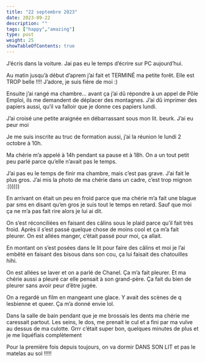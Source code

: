 ```yaml
---
title: "22 septembre 2023"
date: 2023-09-22
description: ""
tags: ["happy","amazing"]
type: post
weight: 25
showTableOfContents: true
---
```


J’écris dans la voiture. Jai pas eu le temps d’écrire sur PC aujourd’hui. 

Au matin jusqu’à début d’aprem j’ai fait et TERMINÉ ma petite forêt. Elle est TROP belle !!!! J’adore, je suis fière de moi :) 

Ensuite j’ai rangé ma chambre… avant ça j’ai dû répondre à un appel de Pôle Emploi, ils me demandent de déplacer des montagnes. J’ai dû imprimer des papiers aussi, qu’il va falloir que je donne ces papiers lundi.

J’ai croisé une petite araignée en débarrassant sous mon lit. beurk. J’ai eu peur moi

Je me suis inscrite au truc de formation aussi, j’ai la réunion le lundi 2 octobre à 10h. 

Ma chérie m’a appelé à 14h pendant sa pause et à 18h. On a un tout petit peu parlé parce qu’elle n’avait pas le temps. 

J’ai pas eu le temps de finir ma chambre, mais c’est pas grave. J’ai fait le plus gros. J’ai mis la photo de ma chérie dans un cadre, c’est trop mignon :))))))

En arrivant on était un peu en froid parce que ma chérie m’a fait une blague par sms en disant qu’en gros je suis tout le temps en retard. Sauf que moi ça ne m’a pas fait rire alors je lui ai dit. 

On s’est réconciliées en faisant des câlins sous le plaid parce qu’il fait très froid. Après il s’est passé quelque chose de moins cool et ça m’a fait pleurer. On est allées manger, c’était passé pour moi, ça allait. 

En montant on s’est posées dans le lit pour faire des câlins et moi je l’ai embêté en faisant des bisous dans son cou, ça lui faisait des chatouilles hihi. 

On est allées se laver et on a parlé de Chanel. Ça m’a fait pleurer. Et ma chérie aussi a pleuré car elle pensait à son grand-père. Ça fait du bien de pleurer sans avoir peur d’être jugée. 

On a regardé un film en mangeant une glace. Y avait des scènes de q lesbienne et queer. Ça m’a donné envie lol. 

Dans la salle de bain pendant que je me brossais les dents ma chérie me caressait partout. Les seins, le dos, me prenait le cul et a fini par ma vulve au dessus de ma culotte. Grrr c’était super bon, quelques minutes de plus et je me liquéfiais complètement

Pour la première fois depuis toujours, on va dormir DANS SON LIT et pas le matelas au sol !!!!!